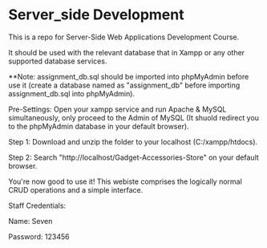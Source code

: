 # Server_side Development
This is a repo for Server-Side Web Applications Development Course.

It should be used with the relevant database that in Xampp or any other supported database services.

**Note: assignment_db.sql should be imported into phpMyAdmin before use it (create a database named as "assignment_db" before importing assignment_db.sql into phpMyAdmin).

Pre-Settings:
Open your xampp service and run Apache & MySQL simultaneously, only proceed to the Admin of MySQL (It shuold redirect you to the phpMyAdmin database in your default browser).

Step 1:
Download and unzip the folder to your localhost (C:/xampp/htdocs).

Step 2:
Search "http://localhost/Gadget-Accessories-Store" on your default browser.

You're now good to use it! This webiste comprises the logically normal CRUD operations and a simple interface. 

Staff Credentials:

Name: Seven

Password: 123456

